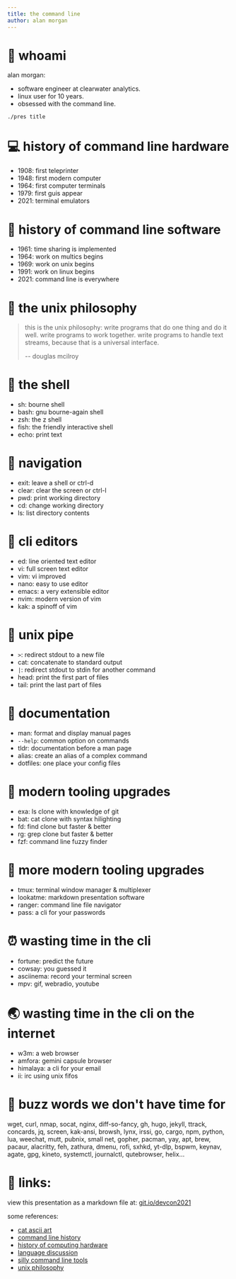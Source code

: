 ```yaml
---
title: the command line
author: alan morgan
---
```


# 🤔 whoami
alan morgan:
- software engineer at clearwater analytics.
- linux user for 10 years.
- obsessed with the command line.

```end-script
./pres title
```

# 💻 history of command line hardware
- 1908: first teleprinter
- 1948: first modern computer
- 1964: first computer terminals
- 1979: first guis appear
- 2021: terminal emulators

# 🔔 history of command line software
- 1961: time sharing is implemented
- 1964: work on multics begins
- 1969: work on unix begins
- 1991: work on linux begins
- 2021: command line is everywhere

# 🐧 the unix philosophy
> this is the unix philosophy: write programs that do one thing and do it well.
> write programs to work together. write programs to handle text streams, because
> that is a universal interface.
>
> -- douglas mcilroy

# 🐚 the shell
- sh: bourne shell
- bash: gnu bourne-again shell
- zsh: the z shell
- fish: the friendly interactive shell
- echo: print text

# 🧭 navigation
- exit: leave a shell or ctrl-d
- clear: clear the screen or ctrl-l
- pwd: print working directory
- cd: change working directory
- ls: list directory contents

# 📝 cli editors
- ed: line oriented text editor
- vi: full screen text editor
- vim: vi improved
- nano: easy to use editor
- emacs: a very extensible editor
- nvim: modern version of vim
- kak: a spinoff of vim

# 🚽 unix pipe
- `>`: redirect stdout to a new file
- cat: concatenate to standard output
- `|`: redirect stdout to stdin for another command
- head: print the first part of files
- tail: print the last part of files

# 📒 documentation
- man: format and display manual pages
- `--help`: common option on commands
- tldr: documentation before a man page
- alias: create an alias of a complex command
- dotfiles: one place your config files

# 🦇 modern tooling upgrades
- exa: ls clone with knowledge of git
- bat: cat clone with syntax hilighting
- fd: find clone but faster & better
- rg: grep clone but faster & better
- fzf: command line fuzzy finder

# 🧰 more modern tooling upgrades
- tmux: terminal window manager & multiplexer
- lookatme: markdown presentation software
- ranger: command line file navigator
- pass: a cli for your passwords

# ⏰ wasting time in the cli
- fortune: predict the future
- cowsay: you guessed it
- asciinema: record your terminal screen
- mpv: gif, webradio, youtube

# 🌏 wasting time in the cli on the internet
- w3m: a web browser
- amfora: gemini capsule browser
- himalaya: a cli for your email
- ii: irc using unix fifos

# 💬 buzz words we don't have time for
wget, curl, nmap, socat, nginx, diff-so-fancy, gh, hugo, jekyll, ttrack,
concards, jq, screen, kak-ansi, browsh, lynx, irssi, go, cargo, npm, python,
lua, weechat, mutt, pubnix, small net, gopher, pacman, yay, apt, brew, pacaur,
alacritty, feh, zathura, dmenu, rofi, sxhkd, yt-dlp, bspwm, keynav, agate,
gpg, kineto, systemctl, journalctl, qutebrowser, helix...

# 🔗 links:
view this presentation as a markdown file at: [git.io/devcon2021](https://git.io/devcon2021)

some references:
- [cat ascii art](https://www.asciiart.eu/animals/cats)
- [command line history](https://en.wikipedia.org/wiki/Command-line_interface#History)
- [history of computing hardware](https://en.wikipedia.org/wiki/History_of_computing_hardware)
- [language discussion](https://www.youtube.com/watch?v=xnCgoEyz31M)
- [silly command line tools](https://opensource.com/article/18/12/linux-toy-boxes)
- [unix philosophy](https://en.wikipedia.org/wiki/Unix_philosophy)
